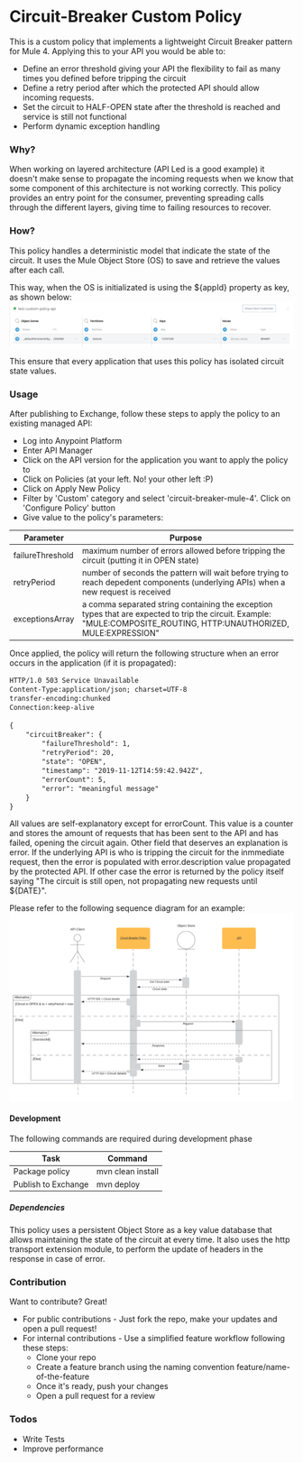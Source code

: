 # Circuit-Breaker Custom Policy

This is a custom policy that implements a lightweight Circuit Breaker pattern for Mule 4. Applying this to your API you would be able to:

  - Define an error threshold giving your API the flexibility to fail as many times you defined before tripping the circuit
  - Define a retry period after which the protected API should allow incoming requests.
  - Set the circuit to HALF-OPEN state after the threshold is reached and service is still not functional
  - Perform dynamic exception handling

### Why?
When working on layered architecture (API Led is a good example) it doesn't make sense to propagate the incoming requests when we know that some component of this architecture is not working correctly. This policy provides an entry point for the consumer, preventing spreading calls through the different layers, giving time to failing resources to recover.

### How?
This policy handles a deterministic model that indicate the state of the circuit. It uses the Mule Object Store (OS) to save and retrieve the values after each call.

This way, when the OS is initializated is using the ${appId} property as key, as shown below:
![](./docs/images/cbstore.png)

This ensure that every application that uses this policy has isolated circuit state values.

### Usage
After publishing to Exchange, follow these steps to apply the policy to an existing managed API:

* Log into Anypoint Platform
* Enter API Manager
* Click on the API version for the application you want to apply the policy to
* Click on Policies (at your left. No! your other left :P)
* Click on Apply New Policy
* Filter by 'Custom' category and select 'circuit-breaker-mule-4'. Click on 'Configure Policy' button
* Give value to the policy's parameters:

| Parameter | Purpose |
| ------ | ------ |
| failureThreshold | maximum number of errors allowed before tripping the circuit (putting it in OPEN state) |
| retryPeriod | number of seconds the pattern will wait before trying to reach depedent components (underlying APIs) when a new request is received |
| exceptionsArray | a comma separated string containing the exception types that are expected to trip the circuit. Example: "MULE:COMPOSITE_ROUTING, HTTP:UNAUTHORIZED, MULE:EXPRESSION" |

Once applied, the policy will return the following structure when an error occurs in the application (if it is propagated):

```
HTTP/1.0 503 Service Unavailable
Content-Type:application/json; charset=UTF-8
transfer-encoding:chunked
Connection:keep-alive

{
    "circuitBreaker": {
        "failureThreshold": 1,
        "retryPeriod": 20,
        "state": "OPEN",
        "timestamp": "2019-11-12T14:59:42.942Z",
        "errorCount": 5,
        "error": "meaningful message"
    }
}
```

All values ​​are self-explanatory except for errorCount. This value is a counter and stores the amount of requests that has been sent to the API and has failed, opening the circuit again. Other field that deserves an explanation is error. If the underlying API is who is tripping the circuit for the inmmediate request, then the error is populated with error.description value propagated by the protected API. If other case the error is returned by the policy itself saying "The circuit is still open, not propagating new requests until ${DATE}". 

Please refer to the following sequence diagram for an example:
![](./docs/images/sequence.png)



#### Development

The following commands are required during development phase

| Task | Command |
| ------ | ------ |
| Package policy| mvn clean install |
| Publish to Exchange | mvn deploy |

##### Dependencies
This policy uses a persistent Object Store as a key value database that allows maintaining the state of the circuit at every time. It also uses the http transport extension module, to perform the update of headers in the response in case of error.


### Contribution

Want to contribute? Great!

* For public contributions - Just fork the repo, make your updates and open a pull request!
* For internal contributions - Use a simplified feature workflow following these steps:
   - Clone your repo
   - Create a feature branch using the naming convention feature/name-of-the-feature
   - Once it's ready, push your changes
   - Open a pull request for a review

### Todos
 - Write Tests
 - Improve performance
